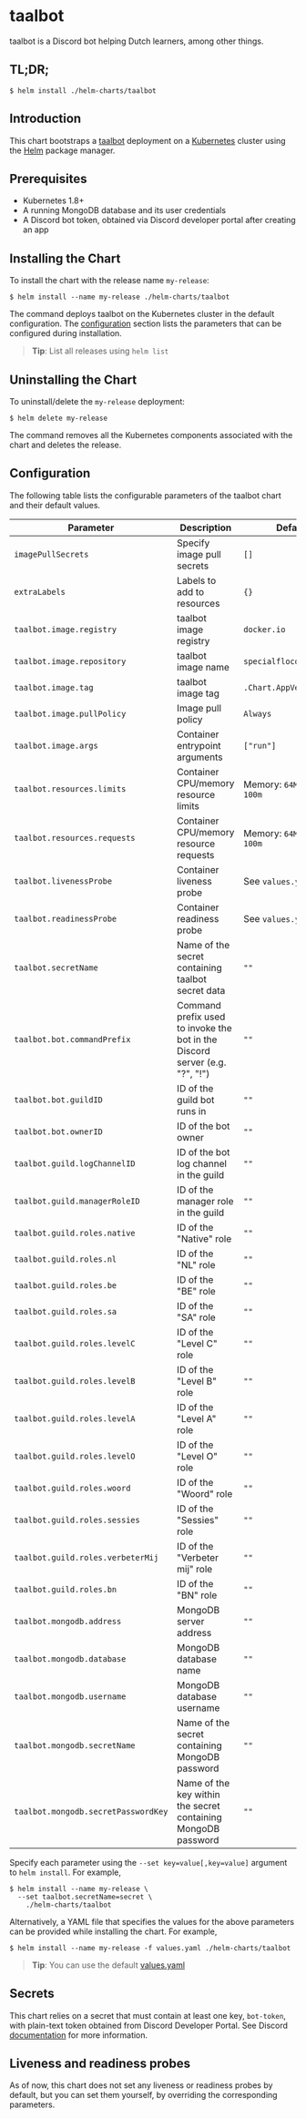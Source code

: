 # taalbot

taalbot is a Discord bot helping Dutch learners, among other things.

## TL;DR;

```console
$ helm install ./helm-charts/taalbot
```

## Introduction

This chart bootstraps a [taalbot](https://github.com/SpecialFlocon/taalbot) deployment
on a [Kubernetes](http://kubernetes.io) cluster using the
[Helm](https://helm.sh) package manager.

## Prerequisites

- Kubernetes 1.8+
- A running MongoDB database and its user credentials
- A Discord bot token, obtained via Discord developer portal after creating an
  app

## Installing the Chart

To install the chart with the release name `my-release`:

```console
$ helm install --name my-release ./helm-charts/taalbot
```

The command deploys taalbot on the Kubernetes cluster in the default
configuration. The [configuration](#configuration) section lists the parameters
that can be configured during installation.

> **Tip**: List all releases using `helm list`

## Uninstalling the Chart

To uninstall/delete the `my-release` deployment:

```console
$ helm delete my-release
```

The command removes all the Kubernetes components associated with the chart and
deletes the release.

## Configuration

The following table lists the configurable parameters of the taalbot chart and
their default values.

|              Parameter                 |                                      Description                                       |                   Default                     |
|----------------------------------------|----------------------------------------------------------------------------------------|-----------------------------------------------|
| `imagePullSecrets`                     | Specify image pull secrets                                                             | `[]`                                          |
| `extraLabels`                          | Labels to add to resources                                                             | `{}`                                          |
| `taalbot.image.registry`               | taalbot image registry                                                                 | `docker.io`                                   |
| `taalbot.image.repository`             | taalbot image name                                                                     | `specialflocon/taalbot`                       |
| `taalbot.image.tag`                    | taalbot image tag                                                                      | `.Chart.AppVersion`                           |
| `taalbot.image.pullPolicy`             | Image pull policy                                                                      | `Always`                                      |
| `taalbot.image.args`                   | Container entrypoint arguments                                                         | `["run"]`                                     |
| `taalbot.resources.limits`             | Container CPU/memory resource limits                                                   | Memory: `64Mi`, CPU: `100m`                   |
| `taalbot.resources.requests`           | Container CPU/memory resource requests                                                 | Memory: `64Mi`, CPU: `100m`                   |
| `taalbot.livenessProbe`                | Container liveness probe                                                               | See `values.yaml`                             |
| `taalbot.readinessProbe`               | Container readiness probe                                                              | See `values.yaml`                             |
| `taalbot.secretName`                   | Name of the secret containing taalbot secret data                                      | `""`                                          |
| `taalbot.bot.commandPrefix`            | Command prefix used to invoke the bot in the Discord server (e.g. "?", "!")            | `""`                                          |
| `taalbot.bot.guildID`                  | ID of the guild bot runs in                                                            | `""`                                          |
| `taalbot.bot.ownerID`                  | ID of the bot owner                                                                    | `""`                                          |
| `taalbot.guild.logChannelID`           | ID of the bot log channel in the guild                                                 | `""`                                          |
| `taalbot.guild.managerRoleID`          | ID of the manager role in the guild                                                    | `""`                                          |
| `taalbot.guild.roles.native`           | ID of the "Native" role                                                                | `""`                                          |
| `taalbot.guild.roles.nl`               | ID of the "NL" role                                                                    | `""`                                          |
| `taalbot.guild.roles.be`               | ID of the "BE" role                                                                    | `""`                                          |
| `taalbot.guild.roles.sa`               | ID of the "SA" role                                                                    | `""`                                          |
| `taalbot.guild.roles.levelC`           | ID of the "Level C" role                                                               | `""`                                          |
| `taalbot.guild.roles.levelB`           | ID of the "Level B" role                                                               | `""`                                          |
| `taalbot.guild.roles.levelA`           | ID of the "Level A" role                                                               | `""`                                          |
| `taalbot.guild.roles.levelO`           | ID of the "Level O" role                                                               | `""`                                          |
| `taalbot.guild.roles.woord`            | ID of the "Woord" role                                                                 | `""`                                          |
| `taalbot.guild.roles.sessies`          | ID of the "Sessies" role                                                               | `""`                                          |
| `taalbot.guild.roles.verbeterMij`      | ID of the "Verbeter mij" role                                                          | `""`                                          |
| `taalbot.guild.roles.bn`               | ID of the "BN" role                                                                    | `""`                                          |
| `taalbot.mongodb.address`              | MongoDB server address                                                                 | `""`                                          |
| `taalbot.mongodb.database`             | MongoDB database name                                                                  | `""`                                          |
| `taalbot.mongodb.username`             | MongoDB database username                                                              | `""`                                          |
| `taalbot.mongodb.secretName`           | Name of the secret containing MongoDB password                                         | `""`                                          |
| `taalbot.mongodb.secretPasswordKey`    | Name of the key within the secret containing MongoDB password                          | `""`                                          |


Specify each parameter using the `--set key=value[,key=value]` argument to `helm
install`. For example,

```console
$ helm install --name my-release \
  --set taalbot.secretName=secret \
    ./helm-charts/taalbot
```

Alternatively, a YAML file that specifies the values for the above parameters
can be provided while installing the chart. For example,

```console
$ helm install --name my-release -f values.yaml ./helm-charts/taalbot
```

> **Tip**: You can use the default [values.yaml](values.yaml)

## Secrets

This chart relies on a secret that must contain at least one key, `bot-token`,
with plain-text token obtained from Discord Developer Portal. See Discord
[documentation](https://discord.com/developers/docs/topics/oauth2#bots) for more
information.

## Liveness and readiness probes

As of now, this chart does not set any liveness or readiness probes by default,
but you can set them yourself, by overriding the corresponding parameters.
